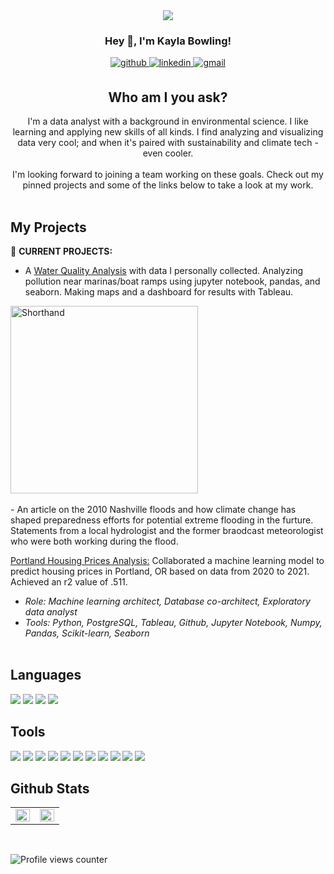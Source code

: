 
<div id="header" align="center">
  <img src="https://visme.co/blog/wp-content/uploads/climate-change-facts-header-wide.gif" />
</div>

### <div align="center">Hey 👋, I'm Kayla Bowling!</div>  
  

<div align="center">
<a href="https://github.com/kbowling74" target="_blank">
<img src=https://img.shields.io/badge/github-%2324292e.svg?&style=for-the-badge&logo=github&logoColor=white alt=github style="margin-bottom: 5px;" />
</a>
<a href="https://linkedin.com/in/kbowling74" target="_blank">
<img src=https://img.shields.io/badge/linkedin-%231E77B5.svg?&style=for-the-badge&logo=linkedin&logoColor=white alt=linkedin style="margin-bottom: 5px;" />
</a>  
<a href="mailto:kbowling074@gmail.com" target="_blank">
<img src=https://img.shields.io/badge/Gmail-D14836?style=for-the-badge&logo=gmail&logoColor=white alt=gmail style="margin-bottom: 5px;" />
</a>
</div>  
  



<h2 align="center"> Who am I you ask? </h2>
<div align="center">I'm a data analyst with a background in environmental science. I like learning and applying new skills of all kinds. I find analyzing and visualizing data very cool; and when it's paired with sustainability and climate tech - even cooler. 
</div>  
<br/>

<div align="center">I'm looking forward to joining a team working on these goals. Check out my pinned projects and some of the links below to take a look at my work.</div>  
  
<br/>

## My Projects
<div>
🔭 <b>CURRENT PROJECTS:</b><br>
  <ul>
<li>A <a href="https://github.com/kbowling74/Water_Quality_Analysis" title="Water Quality Analysis">Water Quality Analysis</a> with data I personally collected. Analyzing pollution near marinas/boat ramps using jupyter notebook, pandas, and seaborn. Making maps and a dashboard for results with Tableau. </li></ul>
  
  <a href="https://preview.shorthand.com/YjSqNC54Ms5qjxHL">
  <img src=https://user-images.githubusercontent.com/106560606/214631477-f9a822de-1741-4aea-8769-c7429be677be.png alt=Shorthand height=300 />
  </a><br/><br/>
- An article on the 2010 Nashville floods and how climate change has shaped preparedness efforts for potential extreme flooding in the furture.          Statements from a local hydrologist and the former braodcast meteorologist who were both working during the flood.<br/>

<a href="https://github.com/SamSteffen/Portland_Housing_Prices" title="Portland Housing Prices">Portland Housing Prices Analysis:</a> Collaborated a       machine learning model to predict housing prices in Portland, OR based on data from 2020 to 2021. Achieved an r2 value of .511.<br/>
  <ul>
    <li><i> Role: Machine learning architect, Database co-architect, Exploratory data analyst <br/></li>
    <li>Tools: Python, PostgreSQL, Tableau, Github, Jupyter Notebook, Numpy, Pandas, Scikit-learn, Seaborn </i></li><br/>
  </ul>
</div>

## Languages   
<div>  
  <img src="https://img.shields.io/badge/Python-3776AB?style=for-the-badge&logo=python&logoColor=white" />
  <img src="https://img.shields.io/badge/JavaScript-323330?style=for-the-badge&logo=javascript&logoColor=F7DF1E" /> 
  <img src="https://img.shields.io/badge/HTML5-E34F26?style=for-the-badge&logo=html5&logoColor=white" />
  <img src="https://img.shields.io/badge/CSS3-1572B6?style=for-the-badge&logo=css3&logoColor=white" />
</div>

## Tools
<div>
  <img src="https://img.shields.io/badge/postgres-%23316192.svg?style=for-the-badge&logo=postgresql&logoColor=white" />
  <img src="https://img.shields.io/badge/Microsoft_Excel-217346?style=for-the-badge&logo=microsoft-excel&logoColor=white" />
  <img src="https://img.shields.io/badge/Anaconda-%2344A833.svg?style=for-the-badge&logo=anaconda&logoColor=white" />
  <img src="https://img.shields.io/badge/RStudio-4285F4?style=for-the-badge&logo=rstudio&logoColor=white" />
  <img src="https://img.shields.io/badge/Visual%20Studio%20Code-0078d7.svg?style=for-the-badge&logo=visual-studio-code&logoColor=white" />
  <img src="https://img.shields.io/badge/jupyter-%23FA0F00.svg?style=for-the-badge&logo=jupyter&logoColor=white" />
  <img src="https://img.shields.io/badge/Matplotlib-%23ffffff.svg?style=for-the-badge&logo=Matplotlib&logoColor=black" />
  <img src="https://img.shields.io/badge/numpy-%23013243.svg?style=for-the-badge&logo=numpy&logoColor=white" />
  <img src="https://img.shields.io/badge/pandas-%23150458.svg?style=for-the-badge&logo=pandas&logoColor=white" />
  <img src="https://img.shields.io/badge/Plotly-%233F4F75.svg?style=for-the-badge&logo=plotly&logoColor=white" />
  <img src="https://img.shields.io/badge/scikit--learn-%23F7931E.svg?style=for-the-badge&logo=scikit-learn&logoColor=white" />
</div>

## Github Stats  
<table><tr>
<td valign="top" width="50%">
  <img src="https://github-readme-stats.vercel.app/api/top-langs/?username=kbowling74&hide_border=true&layout=compact" align="left" style="width: 100%" />
</td>
  
<td valign="top" width="50%">
  <img src="https://github-readme-stats.vercel.app/api?username=kbowling74&show_icons=true&count_private=true&hide_border=true" align="left" style="width: 100%" />
</td></tr></table>  
<br/>    

![Profile views counter](https://komarev.com/ghpvc/?username=kbowling74&&style=flat-square)    
<br />

